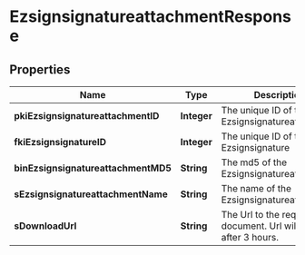 

# EzsignsignatureattachmentResponse

## Properties

Name | Type | Description | Notes
------------ | ------------- | ------------- | -------------
**pkiEzsignsignatureattachmentID** | **Integer** | The unique ID of the Ezsignsignatureattachment | 
**fkiEzsignsignatureID** | **Integer** | The unique ID of the Ezsignsignature | 
**binEzsignsignatureattachmentMD5** | **String** | The md5 of the Ezsignsignatureattachment | 
**sEzsignsignatureattachmentName** | **String** | The name of the Ezsignsignatureattachment | 
**sDownloadUrl** | **String** | The Url to the requested document.  Url will expire after 3 hours. | 




